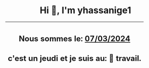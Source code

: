 <h1 align='center'>Hi 👋, I'm yhassanige1</h1>
<div align='center'>

|<h2 align='center'>Nous sommes le: <u>07/03/2024</u></h2><h2 align='center'>c'est un jeudi et je suis au: 🏢 travail.</h2>|
|---
</div>